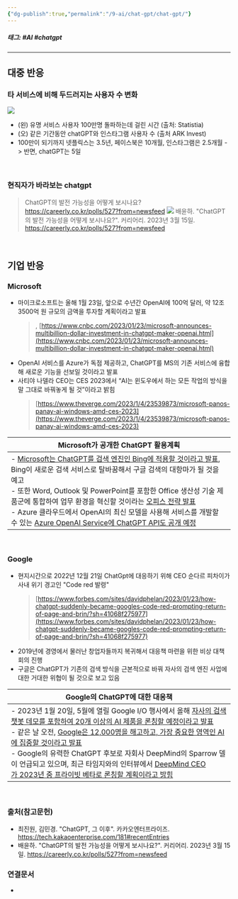 ```yaml
---
{"dg-publish":true,"permalink":"/9-ai/chat-gpt/chat-gpt/"}
---
```



##### 태그: #AI #chatgpt 
----
## 대중 반응
### 타 서비스에 비해 두드러지는 사용자 수 변화
![](https://i.imgur.com/dB12q6U.png)
- (왼) 유명 서비스 사용자 100만명 돌파하는데 걸린 시간 (출처: Statistia)
- (오) 같은 기간동안  chatGPT와 인스타그램 사용자 수 (출처 ARK Invest)
- 100만이 되기까지 넷플릭스는 3.5년, 페이스북은 10개월, 인스타그램은 2.5개월
-> 반면,  chatGPT는 5일

<br/>

### 현직자가 바라보는 chatgpt
> ChatGPT의 발전 가능성을 어떻게 보시나요?
https://careerly.co.kr/polls/527?from=newsfeed
![](https://i.imgur.com/1nf0xMi.png)
> 배윤하. "ChatGPT의 발전 가능성을 어떻게 보시나요?". 커리어리. 2023년 3월 15일. https://careerly.co.kr/polls/527?from=newsfeed


<br/>

## 기업 반응
### Microsoft
- 마이크로소프트는 올해 1월 23일, 앞으로 수년간 OpenAI에 100억 달러, 약 12조 3500억 원 규모의 금액을 투자할 계획이라고 발표
	>, [https://www.cnbc.com/2023/01/23/microsoft-announces-multibillion-dollar-investment-in-chatgpt-maker-openai.html](https://www.cnbc.com/2023/01/23/microsoft-announces-multibillion-dollar-investment-in-chatgpt-maker-openai.html)
- OpenAI 서비스를 Azure가 독점 제공하고, ChatGPT를 MS의 기존 서비스에 융합해 새로운 기능을 선보일 것이라고 발표
- 사티야 나델라 CEO는 CES 2023에서 “AI는 윈도우에서 하는 모든 작업의 방식을 말 그대로 바꿔놓게 될 것”이라고 밝힘
	>[https://www.theverge.com/2023/1/4/23539873/microsoft-panos-panay-ai-windows-amd-ces-2023](https://www.theverge.com/2023/1/4/23539873/microsoft-panos-panay-ai-windows-amd-ces-2023)


| Microsoft가 공개한 ChatGPT 활용계획 |
| ----------------------------------- |
| -   [Microsoft는 ChatGPT를 검색 엔진인 Bing에 적용할 것이라고 발표](https://www.theverge.com/2023/1/4/23538552/microsoft-bing-chatgpt-search-google-competition), Bing이 새로운 검색 서비스로 탈바꿈해서 구글 검색의 대항마가 될 것을 예고 <br/> - 또한 Word, Outlook 및 PowerPoint를 포함한 Office 생산성 기술 제품군에 통합하여 업무 환경을 혁신할 것이라는 [오피스 전략 발표](https://www.theverge.com/2023/1/9/23546144/microsoft-openai-word-powerpoint-outlook-gpt-integration-rumor) <br/> - Azure 클라우드에서 OpenAI의 최신 모델을 사용해 서비스를 개발할 수 있는 [Azure OpenAI Service에 ChatGPT API도 공개 예정](https://azure.microsoft.com/en-us/blog/general-availability-of-azure-openai-service-expands-access-to-large-advanced-ai-models-with-added-enterprise-benefits/)                                    |

<br/>

### Google
- 현지시간으로 2022년 12월 21일 ChatGpt에 대응하기 위해 CEO 순다르 피차이가 사내 위기 경고인 "Code red 발령"
	> [https://www.forbes.com/sites/davidphelan/2023/01/23/how-chatgpt-suddenly-became-googles-code-red-prompting-return-of-page-and-brin/?sh=41068f275977](https://www.forbes.com/sites/davidphelan/2023/01/23/how-chatgpt-suddenly-became-googles-code-red-prompting-return-of-page-and-brin/?sh=41068f275977)
- 2019년에 경영에서 물러난 창업자들까지 복귀해서 대응책 마련을 위한 비상 대책 회의 진행
- 구글은 ChatGPT가 기존의 검색 방식을 근본적으로 바꿔 자사의 검색 엔진 사업에 대한 거대한 위협이 될 것으로 보고 있음

| Google의  ChatGPT에 대한 대응책 |
| ------------------------------- |
| -   2023년 1월 20일, 5월에 열릴 Google I/O 행사에서 올해 [자사의 검색 챗봇 데모를 포함하여 20개 이상의 AI 제품을 론칭할 예정이라고 발표](https://www.theverge.com/2023/1/20/23563851/google-search-ai-chatbot-demo-chatgpt) <br/> - 같은 날 오전, [Google은 12,000명을 해고하고, 가장 중요한 영역인 AI에 집중할 것이라고 발표](https://www.theverge.com/2023/1/20/23563706/google-layoffs-12000-jobs-cut-sundar-pichai) <br/> - Google의 유력한 ChatGPT 후보로 자회사 DeepMind의 Sparrow 델이 언급되고 있으며, 최근 타임지와의 인터뷰에서 [DeepMind CEO가 2023년 중 프라이빗 베타로 론칭할 계획이라고 밝힘](https://time.com/6246119/demis-hassabis-deepmind-interview/)                                |



<br/>

### 출처(참고문헌)
- 최진원, 김민경. "ChatGPT, 그 이후". 카카오엔터프라이즈. https://tech.kakaoenterprise.com/181#recentEntries
- 배윤하. "ChatGPT의 발전 가능성을 어떻게 보시나요?". 커리어리. 2023년 3월 15일. https://careerly.co.kr/polls/527?from=newsfeed


### 연결문서
- 
